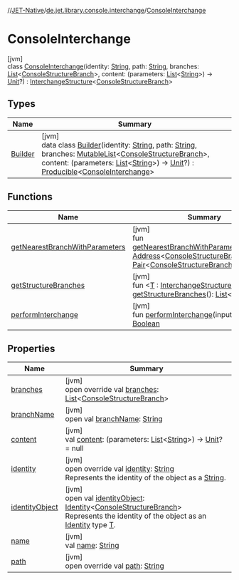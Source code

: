 //[JET-Native](../../../index.md)/[de.jet.library.console.interchange](../index.md)/[ConsoleInterchange](index.md)

# ConsoleInterchange

[jvm]\
class [ConsoleInterchange](index.md)(identity: [String](https://kotlinlang.org/api/latest/jvm/stdlib/kotlin/-string/index.html), path: [String](https://kotlinlang.org/api/latest/jvm/stdlib/kotlin/-string/index.html), branches: [List](https://kotlinlang.org/api/latest/jvm/stdlib/kotlin.collections/-list/index.html)&lt;[ConsoleStructureBranch](../-console-structure-branch/index.md)&gt;, content: (parameters: [List](https://kotlinlang.org/api/latest/jvm/stdlib/kotlin.collections/-list/index.html)&lt;[String](https://kotlinlang.org/api/latest/jvm/stdlib/kotlin/-string/index.html)&gt;) -&gt; [Unit](https://kotlinlang.org/api/latest/jvm/stdlib/kotlin/-unit/index.html)?) : [InterchangeStructure](../../de.jet.library.interchange/-interchange-structure/index.md)&lt;[ConsoleStructureBranch](../-console-structure-branch/index.md)&gt;

## Types

| Name | Summary |
|---|---|
| [Builder](-builder/index.md) | [jvm]<br>data class [Builder](-builder/index.md)(identity: [String](https://kotlinlang.org/api/latest/jvm/stdlib/kotlin/-string/index.html), path: [String](https://kotlinlang.org/api/latest/jvm/stdlib/kotlin/-string/index.html), branches: [MutableList](https://kotlinlang.org/api/latest/jvm/stdlib/kotlin.collections/-mutable-list/index.html)&lt;[ConsoleStructureBranch](../-console-structure-branch/index.md)&gt;, content: (parameters: [List](https://kotlinlang.org/api/latest/jvm/stdlib/kotlin.collections/-list/index.html)&lt;[String](https://kotlinlang.org/api/latest/jvm/stdlib/kotlin/-string/index.html)&gt;) -&gt; [Unit](https://kotlinlang.org/api/latest/jvm/stdlib/kotlin/-unit/index.html)?) : [Producible](../../de.jet.library.tool.smart/-producible/index.md)&lt;[ConsoleInterchange](index.md)&gt; |

## Functions

| Name | Summary |
|---|---|
| [getNearestBranchWithParameters](index.md#348288064%2FFunctions%2F-1617893574) | [jvm]<br>fun [getNearestBranchWithParameters](index.md#348288064%2FFunctions%2F-1617893574)(original: [Address](../../de.jet.library.tool.smart.positioning/-address/index.md)&lt;[ConsoleStructureBranch](../-console-structure-branch/index.md)&gt;): [Pair](https://kotlinlang.org/api/latest/jvm/stdlib/kotlin/-pair/index.html)&lt;[ConsoleStructureBranch](../-console-structure-branch/index.md), [String](https://kotlinlang.org/api/latest/jvm/stdlib/kotlin/-string/index.html)&gt;? |
| [getStructureBranches](../../de.jet.library.interchange/-interchange-structure-branch/get-structure-branches.md) | [jvm]<br>fun &lt;[T](../../de.jet.library.interchange/-interchange-structure-branch/get-structure-branches.md) : [InterchangeStructureBranch](../../de.jet.library.interchange/-interchange-structure-branch/index.md)&gt; [getStructureBranches](../../de.jet.library.interchange/-interchange-structure-branch/get-structure-branches.md)(): [List](https://kotlinlang.org/api/latest/jvm/stdlib/kotlin.collections/-list/index.html)&lt;[T](../../de.jet.library.interchange/-interchange-structure-branch/get-structure-branches.md)&gt; |
| [performInterchange](perform-interchange.md) | [jvm]<br>fun [performInterchange](perform-interchange.md)(input: [String](https://kotlinlang.org/api/latest/jvm/stdlib/kotlin/-string/index.html)): [Boolean](https://kotlinlang.org/api/latest/jvm/stdlib/kotlin/-boolean/index.html) |

## Properties

| Name | Summary |
|---|---|
| [branches](branches.md) | [jvm]<br>open override val [branches](branches.md): [List](https://kotlinlang.org/api/latest/jvm/stdlib/kotlin.collections/-list/index.html)&lt;[ConsoleStructureBranch](../-console-structure-branch/index.md)&gt; |
| [branchName](../../de.jet.library.interchange/-interchange-structure-branch/branch-name.md) | [jvm]<br>open val [branchName](../../de.jet.library.interchange/-interchange-structure-branch/branch-name.md): [String](https://kotlinlang.org/api/latest/jvm/stdlib/kotlin/-string/index.html) |
| [content](content.md) | [jvm]<br>val [content](content.md): (parameters: [List](https://kotlinlang.org/api/latest/jvm/stdlib/kotlin.collections/-list/index.html)&lt;[String](https://kotlinlang.org/api/latest/jvm/stdlib/kotlin/-string/index.html)&gt;) -&gt; [Unit](https://kotlinlang.org/api/latest/jvm/stdlib/kotlin/-unit/index.html)? = null |
| [identity](identity.md) | [jvm]<br>open override val [identity](identity.md): [String](https://kotlinlang.org/api/latest/jvm/stdlib/kotlin/-string/index.html)<br>Represents the identity of the object as a [String](https://kotlinlang.org/api/latest/jvm/stdlib/kotlin/-string/index.html). |
| [identityObject](../../de.jet.library.tool.smart.identification/-identifiable/identity-object.md) | [jvm]<br>open val [identityObject](../../de.jet.library.tool.smart.identification/-identifiable/identity-object.md): [Identity](../../de.jet.library.tool.smart.identification/-identity/index.md)&lt;[ConsoleStructureBranch](../-console-structure-branch/index.md)&gt;<br>Represents the identity of the object as an [Identity](../../de.jet.library.tool.smart.identification/-identity/index.md) type [T](../../de.jet.library.tool.smart.identification/-identifiable/index.md). |
| [name](../../de.jet.library.interchange/-interchange-structure/name.md) | [jvm]<br>val [name](../../de.jet.library.interchange/-interchange-structure/name.md): [String](https://kotlinlang.org/api/latest/jvm/stdlib/kotlin/-string/index.html) |
| [path](path.md) | [jvm]<br>open override val [path](path.md): [String](https://kotlinlang.org/api/latest/jvm/stdlib/kotlin/-string/index.html) |
